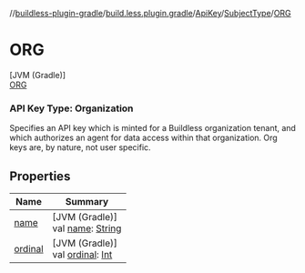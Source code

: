 //[buildless-plugin-gradle](../../../../../index.md)/[build.less.plugin.gradle](../../../index.md)/[ApiKey](../../index.md)/[SubjectType](../index.md)/[ORG](index.md)

# ORG

[JVM (Gradle)]\
[ORG](index.md)

###  API Key Type: Organization

Specifies an API key which is minted for a Buildless organization tenant, and which authorizes an agent for data access within that organization. Org keys are, by nature, not user specific.

## Properties

| Name | Summary |
|---|---|
| [name](../../../-cache-transport/-n-e-x-t-g-e-n/index.md#-372974862%2FProperties%2F73423754) | [JVM (Gradle)]<br>val [name](../../../-cache-transport/-n-e-x-t-g-e-n/index.md#-372974862%2FProperties%2F73423754): [String](https://kotlinlang.org/api/latest/jvm/stdlib/kotlin/-string/index.html) |
| [ordinal](../../../-cache-transport/-n-e-x-t-g-e-n/index.md#-739389684%2FProperties%2F73423754) | [JVM (Gradle)]<br>val [ordinal](../../../-cache-transport/-n-e-x-t-g-e-n/index.md#-739389684%2FProperties%2F73423754): [Int](https://kotlinlang.org/api/latest/jvm/stdlib/kotlin/-int/index.html) |
